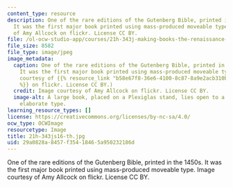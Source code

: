 ```yaml
---
content_type: resource
description: One of the rare editions of the Gutenberg Bible, printed in the 1450s.
  It was the first major book printed using mass-produced moveable type. Image courtesy
  of Amy Allcock on flickr. License CC BY.
file: /ol-ocw-studio-app/courses/21h-343j-making-books-the-renaissance-and-today-spring-2016/29a0828a8457f35418465a950232186d_21h-343js16-th.jpg
file_size: 8582
file_type: image/jpeg
image_metadata:
  caption: One of the rare editions of the Gutenberg Bible, printed in the 1450s.
    It was the first major book printed using mass-produced moveable type. (Image
    courtesy of {{% resource_link "b58e67f8-36e6-4100-8c87-8a9e2acb310b" "Amy Allcock"
    %}} on flickr. License CC BY.)
  credit: Image courtesy of Amy Allcock on flickr. License CC BY.
  image-alt: A large book, placed on a Plexiglas stand, lies open to a page containing
    elaborate type.
learning_resource_types: []
license: https://creativecommons.org/licenses/by-nc-sa/4.0/
ocw_type: OCWImage
resourcetype: Image
title: 21h-343js16-th.jpg
uid: 29a0828a-8457-f354-1846-5a950232186d
---
```

One of the rare editions of the Gutenberg Bible, printed in the 1450s. It was the first major book printed using mass-produced moveable type. Image courtesy of Amy Allcock on flickr. License CC BY.